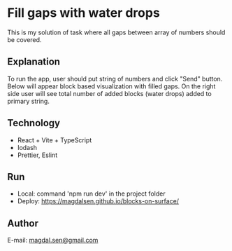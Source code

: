 # Fill gaps with water drops

This is my solution of task where all gaps between array of numbers should be covered.

## Explanation

To run the app, user should put string of numbers and click "Send" button.
Below will appear block based visualization with filled gaps.
On the right side user will see total number of added blocks (water drops) added to primary string.

## Technology

- React + Vite + TypeScript
- lodash
- Prettier, Eslint

## Run

- Local: command 'npm run dev' in the project folder
- Deploy: https://magdalsen.github.io/blocks-on-surface/

## Author

E-mail: magdal.sen@gmail.com